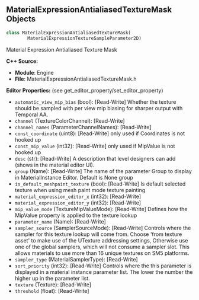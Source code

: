 ## MaterialExpressionAntialiasedTextureMask Objects

```python
class MaterialExpressionAntialiasedTextureMask(
        MaterialExpressionTextureSampleParameter2D)
```

Material Expression Antialiased Texture Mask

**C++ Source:**

- **Module**: Engine
- **File**: MaterialExpressionAntialiasedTextureMask.h

**Editor Properties:** (see get_editor_property/set_editor_property)

- ``automatic_view_mip_bias`` (bool):  [Read-Write] Whether the texture should be sampled with per view mip biasing for sharper output with Temporal AA.
- ``channel`` (TextureColorChannel):  [Read-Write]
- ``channel_names`` (ParameterChannelNames):  [Read-Write]
- ``const_coordinate`` (uint8):  [Read-Write] only used if Coordinates is not hooked up
- ``const_mip_value`` (int32):  [Read-Write] only used if MipValue is not hooked up
- ``desc`` (str):  [Read-Write] A description that level designers can add (shows in the material editor UI).
- ``group`` (Name):  [Read-Write] The name of the parameter Group to display in MaterialInstance Editor. Default is None group
- ``is_default_meshpaint_texture`` (bool):  [Read-Write] Is default selected texture when using mesh paint mode texture painting
- ``material_expression_editor_x`` (int32):  [Read-Write]
- ``material_expression_editor_y`` (int32):  [Read-Write]
- ``mip_value_mode`` (TextureMipValueMode):  [Read-Write] Defines how the MipValue property is applied to the texture lookup
- ``parameter_name`` (Name):  [Read-Write]
- ``sampler_source`` (SamplerSourceMode):  [Read-Write] Controls where the sampler for this texture lookup will come from.
  Choose 'from texture asset' to make use of the UTexture addressing settings,
  Otherwise use one of the global samplers, which will not consume a sampler slot.
  This allows materials to use more than 16 unique textures on SM5 platforms.
- ``sampler_type`` (MaterialSamplerType):  [Read-Write]
- ``sort_priority`` (int32):  [Read-Write] Controls where the this parameter is displayed in a material instance parameter list.  The lower the number the higher up in the parameter list.
- ``texture`` (Texture):  [Read-Write]
- ``threshold`` (float):  [Read-Write]

<a id="unreal.MaterialExpressionAppendVector"></a>